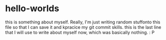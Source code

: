 # hello-worlds
this is something about myself. Really, I'm just writing random stuffonto this file so that I can save it and kpracice my git commit skills.
this is the last line that I will use to write about myself now, which was basically nothing. : P
